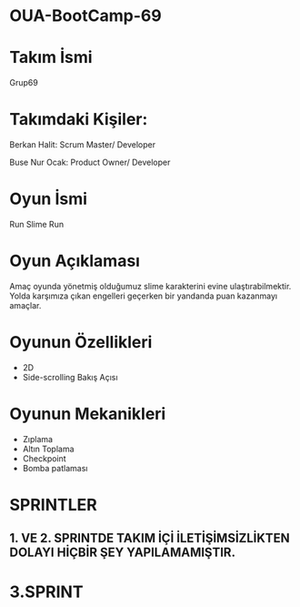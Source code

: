 # OUA-BootCamp-69

# Takım İsmi
Grup69

# Takımdaki Kişiler:

Berkan Halit: Scrum Master/ Developer

Buse Nur Ocak: Product Owner/ Developer

# Oyun İsmi
Run Slime Run

# Oyun Açıklaması
Amaç oyunda yönetmiş olduğumuz slime karakterini evine ulaştırabilmektir. Yolda karşımıza çıkan engelleri geçerken bir yandanda puan kazanmayı amaçlar.

# Oyunun Özellikleri
* 2D
* Side-scrolling Bakış Açısı

# Oyunun Mekanikleri
* Zıplama
* Altın Toplama
* Checkpoint
* Bomba patlaması


# SPRINTLER

## 1. VE 2. SPRINTDE TAKIM İÇİ İLETİŞİMSİZLİKTEN DOLAYI HİÇBİR ŞEY YAPILAMAMIŞTIR.

# 3.SPRINT

